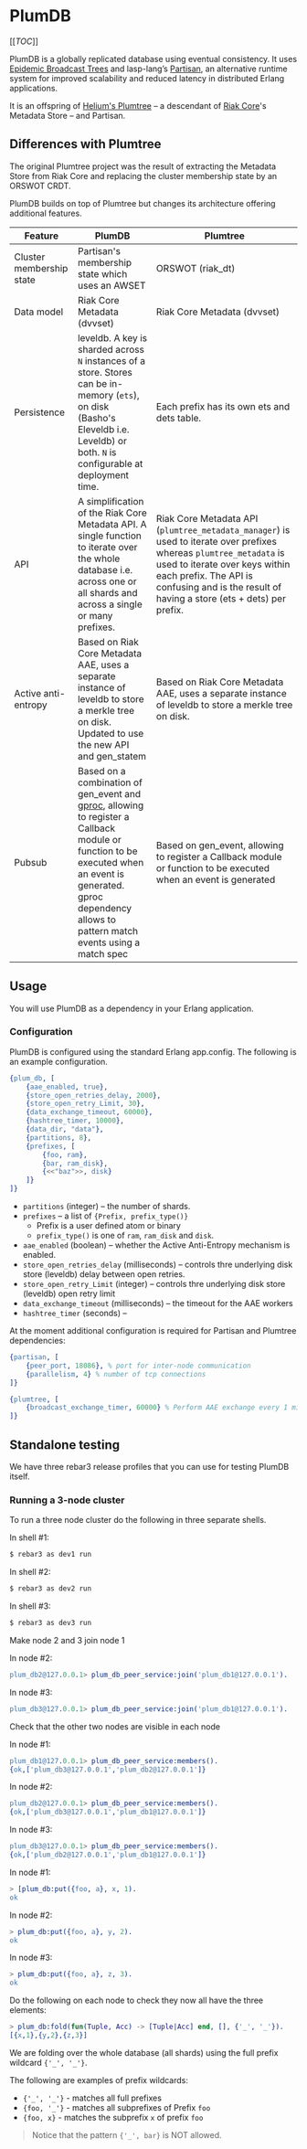 # PlumDB

[[_TOC_]]

PlumDB is a globally replicated database using eventual consistency. It uses [Epidemic Broadcast Trees](https://www.gsd.inesc-id.pt/~ler/reports/srds07.pdf) and lasp-lang’s [Partisan](https://github.com/lasp-lang/partisan), an alternative runtime system for improved scalability and reduced latency in distributed Erlang applications.

It is an offspring of [Helium's Plumtree](https://github.com/helium/plumtree) – a descendant of [Riak Core](https://github.com/basho/riak_core)'s Metadata Store – and Partisan.

## Differences with Plumtree

The original Plumtree project was the result of extracting the Metadata Store from Riak Core and replacing the cluster membership state by an ORSWOT CRDT.

PlumDB builds on top of Plumtree but changes its architecture offering additional features.

|Feature|PlumDB|Plumtree|
|---|---|---|
|Cluster membership state| Partisan's membership state which uses an AWSET | ORSWOT (riak_dt)|
|Data model| Riak Core Metadata (dvvset)| Riak Core Metadata (dvvset)|
|Persistence|leveldb. A key is sharded across `N` instances of a store. Stores can be in-memory (`ets`), on disk (Basho's Eleveldb i.e. Leveldb) or both. `N` is configurable at deployment time.|Each prefix has its own ets and dets table.|
|API|A simplification of the Riak Core Metadata API. A single function to iterate over the whole database i.e. across one or all shards and across a single or many prefixes. |Riak Core Metadata API (`plumtree_metadata_manager`) is used to iterate over prefixes whereas `plumtree_metadata` is used to iterate over keys within each prefix. The API is confusing and is the result of having a store (ets + dets) per prefix.|
|Active anti-entropy|Based on Riak Core Metadata AAE, uses a separate instance of leveldb to store a merkle tree on disk. Updated to use the new API and gen_statem|Based on Riak Core Metadata AAE, uses a separate instance of leveldb to store a merkle tree on disk.|
|Pubsub|Based on a combination of gen_event and [gproc](https://github.com/uwiger/gproc), allowing to register a Callback module or function to be executed when an event is generated. gproc dependency allows to pattern match events using a match spec | Based on gen_event, allowing to register a Callback module or function to be executed when an event is generated|

## Usage

You will use PlumDB as a dependency in your Erlang application.

### Configuration

PlumDB is configured using the standard Erlang app.config. The following is an example configuration.

```erlang
{plum_db, [
    {aae_enabled, true},
    {store_open_retries_delay, 2000},
    {store_open_retry_Limit, 30},
    {data_exchange_timeout, 60000},
    {hashtree_timer, 10000},
    {data_dir, "data"},
    {partitions, 8},
    {prefixes, [
        {foo, ram},
        {bar, ram_disk},
        {<<"baz">>, disk}
    ]}
]}
```

* `partitions` (integer) – the number of shards.
* `prefixes` – a list of `{Prefix, prefix_type()}`
  * Prefix is a user defined atom or binary
  * `prefix_type()` is one of `ram`, `ram_disk` and `disk`.
* `aae_enabled` (boolean) – whether the Active Anti-Entropy mechanism is enabled.
* `store_open_retries_delay` (milliseconds) – controls thre underlying disk store (leveldb) delay between open retries.
* `store_open_retry_Limit` (integer) – controls thre underlying disk store (leveldb) open retry limit
* `data_exchange_timeout` (milliseconds) – the timeout for the AAE workers
* `hashtree_timer` (seconds) –

At the moment additional configuration is required for Partisan and Plumtree
dependencies:

```erlang
{partisan, [
    {peer_port, 18086}, % port for inter-node communication
    {parallelism, 4} % number of tcp connections
]}
```

```erlang
{plumtree, [
    {broadcast_exchange_timer, 60000} % Perform AAE exchange every 1 min.
]}
```

## Standalone testing

We have three rebar3 release profiles that you can use for testing PlumDB itself.

### Running a 3-node cluster

To run a three node cluster do the following in three separate shells.

In shell #1:

```bash
$ rebar3 as dev1 run
```

In shell #2:

```bash
$ rebar3 as dev2 run
```

In shell #3:

```bash
$ rebar3 as dev3 run
```

Make node 2 and 3 join node 1

In node #2:

```erlang
plum_db2@127.0.0.1> plum_db_peer_service:join('plum_db1@127.0.0.1').
```

In node #3:

```erlang
plum_db3@127.0.0.1> plum_db_peer_service:join('plum_db1@127.0.0.1').
```

Check that the other two nodes are visible in each node

In node #1:

```erlang
plum_db1@127.0.0.1> plum_db_peer_service:members().
{ok,['plum_db3@127.0.0.1','plum_db2@127.0.0.1']}
```

In node #2:

```erlang
plum_db2@127.0.0.1> plum_db_peer_service:members().
{ok,['plum_db3@127.0.0.1','plum_db1@127.0.0.1']}
```

In node #3:

```erlang
plum_db3@127.0.0.1> plum_db_peer_service:members().
{ok,['plum_db2@127.0.0.1','plum_db1@127.0.0.1']}
```

In node #1:

```erlang
> [plum_db:put({foo, a}, x, 1).
ok
```

In node #2:

```erlang
> plum_db:put({foo, a}, y, 2).
ok
```

In node #3:

```erlang
> plum_db:put({foo, a}, z, 3).
ok
```

Do the following on each node to check they now all have the three elements:

``` erlang
> plum_db:fold(fun(Tuple, Acc) -> [Tuple|Acc] end, [], {'_', '_'}).
[{x,1},{y,2},{z,3}]
```

We are folding over the whole database (all shards) using the full prefix wildcard `{'_', '_'}`.

The following are examples of prefix wildcards:

* `{'_', '_'}` - matches all full prefixes
* `{foo, '_'}` - matches all subprefixes of Prefix `foo`
* `{foo, x}` - matches the subprefix `x` of prefix `foo`

> Notice that the pattern `{'_', bar}` is NOT allowed.
